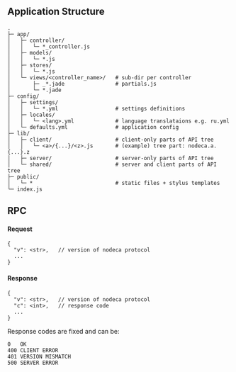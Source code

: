 ## Application Structure

```
.
├─ app/
│   ├─ controller/
│   │   └─ *_controller.js
│   ├─ models/
│   │   └─ *.js
│   ├─ stores/
│   │   └─ *.js
│   └─ views/<controller_name>/   # sub-dir per controller
│       ├─ _*.jade                # partials.js
│       └─ *.jade
├─ config/
│   ├─ settings/
│   │   └─ *.yml                  # settings definitions
│   ├─ locales/
│   │   └─ <lang>.yml             # language translataions e.g. ru.yml
│   └─ defaults.yml               # application config
├─ lib/
│   ├─ client/                    # client-only parts of API tree
│   │   └─ <a>/{...}/<z>.js       # (example) tree part: nodeca.a.{...}.z
│   ├─ server/                    # server-only parts of API tree
│   └─ shared/                    # server and client parts of API tree
├─ public/
│   └─ *                          # static files + stylus templates
└─ index.js
```

## RPC

#### Request

```
{
  "v": <str>,   // version of nodeca protocol
  ...
}
```

#### Response

```
{
  "v": <str>,   // version of nodeca protocol
  "c": <int>,   // response code
  ...
}
```

Response codes are fixed and can be:

    0   OK
    400 CLIENT ERROR
    401 VERSION MISMATCH
    500 SERVER ERROR
